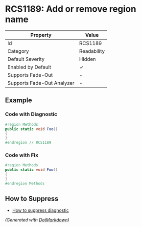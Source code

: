 # RCS1189: Add or remove region name

| Property                    | Value       |
| --------------------------- | ----------- |
| Id                          | RCS1189     |
| Category                    | Readability |
| Default Severity            | Hidden      |
| Enabled by Default          | &#x2713;    |
| Supports Fade\-Out          | \-          |
| Supports Fade\-Out Analyzer | \-          |

## Example

### Code with Diagnostic

```csharp
#region Methods
public static void Foo()
{
}
#endregion // RCS1189
```

### Code with Fix

```csharp
#region Methods
public static void Foo()
{
}
#endregion Methods
```

## How to Suppress

* [How to suppress diagnostic](../HowToConfigureAnalyzers#HowToSupressDiagnostic.md)

*\(Generated with [DotMarkdown](http://github.com/JosefPihrt/DotMarkdown)\)*